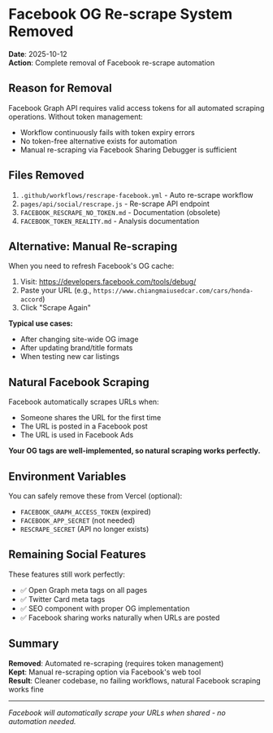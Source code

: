 # Facebook OG Re-scrape System Removed

**Date**: 2025-10-12  
**Action**: Complete removal of Facebook re-scrape automation

## Reason for Removal

Facebook Graph API requires valid access tokens for all automated scraping operations. Without token management:

- Workflow continuously fails with token expiry errors
- No token-free alternative exists for automation
- Manual re-scraping via Facebook Sharing Debugger is sufficient

## Files Removed

1. `.github/workflows/rescrape-facebook.yml` - Auto re-scrape workflow
2. `pages/api/social/rescrape.js` - Re-scrape API endpoint
3. `FACEBOOK_RESCRAPE_NO_TOKEN.md` - Documentation (obsolete)
4. `FACEBOOK_TOKEN_REALITY.md` - Analysis documentation

## Alternative: Manual Re-scraping

When you need to refresh Facebook's OG cache:

1. Visit: <https://developers.facebook.com/tools/debug/>
2. Paste your URL (e.g., `https://www.chiangmaiusedcar.com/cars/honda-accord`)
3. Click "Scrape Again"

**Typical use cases:**

- After changing site-wide OG image
- After updating brand/title formats
- When testing new car listings

## Natural Facebook Scraping

Facebook automatically scrapes URLs when:

- Someone shares the URL for the first time
- The URL is posted in a Facebook post
- The URL is used in Facebook Ads

**Your OG tags are well-implemented, so natural scraping works perfectly.**

## Environment Variables

You can safely remove these from Vercel (optional):

- `FACEBOOK_GRAPH_ACCESS_TOKEN` (expired)
- `FACEBOOK_APP_SECRET` (not needed)
- `RESCRAPE_SECRET` (API no longer exists)

## Remaining Social Features

These features still work perfectly:

- ✅ Open Graph meta tags on all pages
- ✅ Twitter Card meta tags
- ✅ SEO component with proper OG implementation
- ✅ Facebook sharing works naturally when URLs are posted

## Summary

**Removed**: Automated re-scraping (requires token management)  
**Kept**: Manual re-scraping option via Facebook's web tool  
**Result**: Cleaner codebase, no failing workflows, natural Facebook scraping works fine

---

*Facebook will automatically scrape your URLs when shared - no automation needed.*
